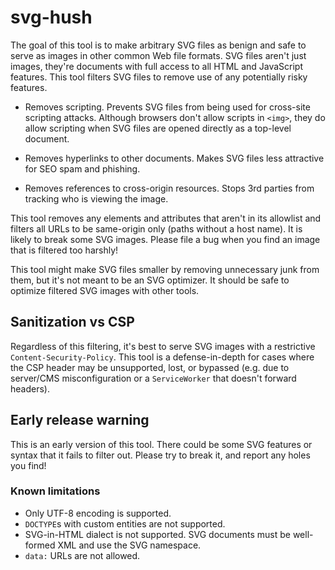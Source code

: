 # svg-hush

The goal of this tool is to make arbitrary SVG files as benign and safe to serve as images in other common Web file formats. SVG files aren't just images, they're documents with full access to all HTML and JavaScript features. This tool filters SVG files to remove use of any potentially risky features.

  * Removes scripting. Prevents SVG files from being used for cross-site scripting attacks. Although browsers don't allow scripts in `<img>`, they do allow scripting when SVG files are opened directly as a top-level document.

  * Removes hyperlinks to other documents. Makes SVG files less attractive for SEO spam and phishing.

  * Removes references to cross-origin resources. Stops 3rd parties from tracking who is viewing the image.

This tool removes any elements and attributes that aren't in its allowlist and filters all URLs to be same-origin only (paths without a host name). It is likely to break some SVG images. Please file a bug when you find an image that is filtered too harshly!

This tool might make SVG files smaller by removing unnecessary junk from them, but it's not meant to be an SVG optimizer. It should be safe to optimize filtered SVG images with other tools.

## Sanitization vs CSP

Regardless of this filtering, it's best to serve SVG images with a restrictive `Content-Security-Policy`. This tool is a defense-in-depth for cases where the CSP header may be unsupported, lost, or bypassed (e.g. due to server/CMS misconfiguration or a `ServiceWorker` that doesn't forward headers).

## Early release warning

This is an early version of this tool. There could be some SVG features or syntax that it fails to filter out. Please try to break it, and report any holes you find!

### Known limitations

* Only UTF-8 encoding is supported.
* `DOCTYPE`s with custom entities are not supported.
* SVG-in-HTML dialect is not supported. SVG documents must be well-formed XML and use the SVG namespace.
* `data:` URLs are not allowed.
